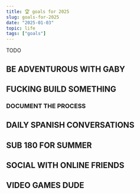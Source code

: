 ```yaml
---
title: 🏆 goals for 2025
slug: goals-for-2025
date: "2025-01-03"
topic: life
tags: ["goals"]
---
```


TODO

## BE ADVENTUROUS WITH GABY

## FUCKING BUILD SOMETHING

### DOCUMENT THE PROCESS

## DAILY SPANISH CONVERSATIONS

## SUB 180 FOR SUMMER

## SOCIAL WITH ONLINE FRIENDS

## VIDEO GAMES DUDE
